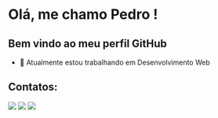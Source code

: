# Olá, me chamo Pedro ! 
## Bem vindo ao meu perfil GitHub 

- 🔭 Atualmente estou trabalhando em Desenvolvimento Web

## Contatos:

<div>
<a href="https://www.instagram.com/plpc.design/" target="_blank"><img src="https://img.shields.io/badge/-Instagram-%23E4405F?style=for-the-badge&logo=instagram&logoColor=white" target="_blank"></a>
<a href = "mailto:portelacarlosp@gmail.com"><img src="https://img.shields.io/badge/Gmail-D14836?style=for-the-badge&logo=gmail&logoColor=white" target="_blank"></a>
<a href="https://www.linkedin.com/in/pedro-lucas-portela-carlos-60aba4265/" target="_blank"><img src="https://img.shields.io/badge/-LinkedIn-%230077B5?style=for-the-badge&logo=linkedin&logoColor=white" target="_blank"></a>   
</div>
